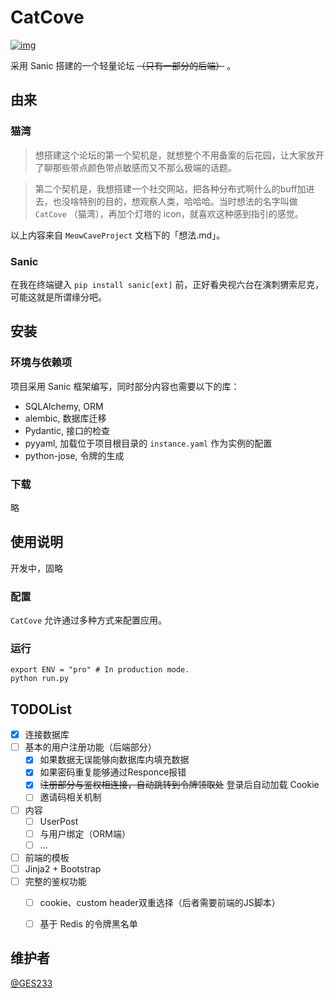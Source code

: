 # CatCove

[![img](https://img.shields.io/badge/Cat-Cove-blueviolet.svg?style=flat-square)](https://github.com/GES233/CatCove)

采用 Sanic 搭建的一个轻量论坛 ~~（只有一部分的后端）~~ 。

## 由来

### 猫湾

> 想搭建这个论坛的第一个契机是，就想整个不用备案的后花园，让大家放开了聊那些带点颜色带点敏感而又不那么极端的话题。

> 第二个契机是，我想搭建一个社交网站，把各种分布式啊什么的buff加进去，也没啥特别的目的，想观察人类，哈哈哈。当时想法的名字叫做 `CatCove` （猫湾），再加个灯塔的 icon，就喜欢这种感到指引的感觉。

以上内容来自 `MeowCaveProject` 文档下的「想法.md」。

### Sanic

在我在终端键入 `pip install sanic[ext]` 前，正好看央视六台在演刺猬索尼克，可能这就是所谓缘分吧。

## 安装

### 环境与依赖项

项目采用 Sanic 框架编写，同时部分内容也需要以下的库：

* SQLAlchemy, ORM
* alembic, 数据库迁移
* Pydantic, 接口的检查
* pyyaml, 加载位于项目根目录的 `instance.yaml` 作为实例的配置
* python-jose, 令牌的生成

### 下载

略

## 使用说明

开发中，固略

### 配置

`CatCove` 允许通过多种方式来配置应用。

### 运行

```shell
export ENV = "pro" # In production mode.
python run.py
```

## TODOList

- [x] 连接数据库
- [ ] 基本的用户注册功能（后端部分）
  - [x] 如果数据无误能够向数据库内填充数据
  - [x] 如果密码重复能够通过Responce报错
  - [x] ~~注册部分与鉴权相连接，自动跳转到令牌领取处~~ 登录后自动加载 Cookie
  - [ ] 邀请码相关机制
- [ ] 内容
  - [ ] UserPost
  - [ ] 与用户绑定（ORM端）
  - [ ] ...
- [ ] 前端的模板
 - [ ] Jinja2 + Bootstrap
- [ ] 完整的鉴权功能
  - [ ] cookie、custom header双重选择（后者需要前端的JS脚本）
  - [ ] 基于 Redis 的令牌黑名单


## 维护者

[@GES233](https://github.com/GES233)


